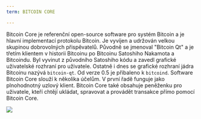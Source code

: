 ```yaml
---
term: BITCOIN CORE

---
```

Bitcoin Core je referenční open-source software pro systém Bitcoin a je hlavní implementací protokolu Bitcoin. Je vyvíjen a udržován velkou skupinou dobrovolných přispěvatelů. Původně se jmenoval "Bitcoin Qt" a je třetím klientem v historii Bitcoinu po Bitcoinu Satoshiho Nakamota a Bitcoindu. Byl vyvinut z původního Satoshiho kódu a zavedl grafické uživatelské rozhraní pro uživatele. Ostatně i dnes se grafické rozhraní jádra Bitcoinu nazývá `bitcoin-qt`. Od verze 0.5 je přibaleno k `bitcoind`. Software Bitcoin Core slouží k několika účelům. V první řadě funguje jako plnohodnotný uzlový klient. Bitcoin Core také obsahuje peněženku pro uživatele, kteří chtějí ukládat, spravovat a provádět transakce přímo pomocí Bitcoin Core.

![](../../dictionnaire/assets/42.webp)